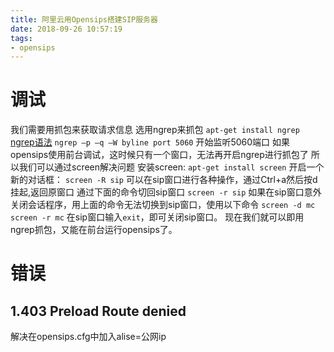 ```yaml
---
title: 阿里云用Opensips搭建SIP服务器
date: 2018-09-26 10:57:19
tags:
- opensips
---
```


# 调试
我们需要用抓包来获取请求信息
选用ngrep来抓包
`apt-get install ngrep`
[ngrep语法](http://man.linuxde.net/ngrep)
`ngrep –p –q –W byline port 5060`
开始监听5060端口
如果opensips使用前台调试，这时候只有一个窗口，无法再开启ngrep进行抓包了
所以我们可以通过screen解决问题
安装screen:
`apt-get install screen`
开启一个新的对话框：
`screen -R sip`
可以在sip窗口进行各种操作，通过Ctrl+a然后按d挂起,返回原窗口
通过下面的命令切回sip窗口
`screen -r sip`
如果在sip窗口意外关闭会话程序，用上面的命令无法切换到sip窗口，使用以下命令
`screen -d mc`
`screen -r mc`
在sip窗口输入`exit`，即可关闭sip窗口。
现在我们就可以即用ngrep抓包，又能在前台运行opensips了。

# 错误
## 1.403 Preload Route denied
解决在opensips.cfg中加入alise=公网ip